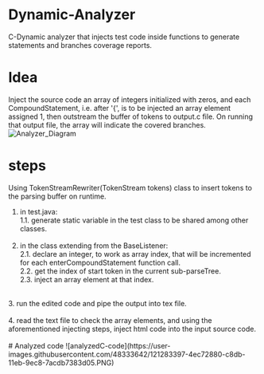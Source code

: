 # Dynamic-Analyzer
C-Dynamic analyzer that injects test code inside functions to generate statements and branches coverage reports.
# Idea
Inject the source code an array of integers initialized with zeros, and each CompoundStatement, i.e. after '{', is to be injected an array element assigned 1, then outstream the buffer of tokens to output.c file. On running that output file, the array will indicate the covered branches. <br/>
![Analyzer_Diagram](https://user-images.githubusercontent.com/48333642/121285575-eda15400-c8de-11eb-9d5c-768729628500.png)
# steps
Using TokenStreamRewriter(TokenStream tokens) class to insert tokens to the parsing buffer on runtime.
1. in test.java: <br />
  1.1. generate static variable in the test class to be shared among other classes.  <br />
	 <br />  
2. in the class extending from the BaseListener:  <br />
  2.1. declare an integer, to work as array index, that will be incremented for each enterCompoundStatement function call.  <br />
  2.2. get the index of start token in the current sub-parseTree. <br />
  2.3. inject an array element at that index. <br />
<br/>  
3. run the edited code and pipe the output into tex file.<br/>
<br/>
4. read the text file to check the array elements, and using the aforementioned injecting steps, inject html code into the input source code.<br/>
<br/>
# Analyzed code  
![analyzedC-code](https://user-images.githubusercontent.com/48333642/121283397-4ec72880-c8db-11eb-9ec8-7acdb7383d05.PNG)
